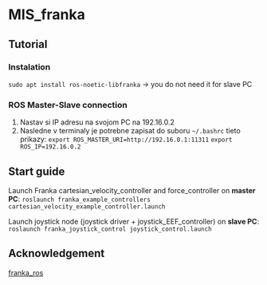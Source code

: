 # MIS_franka

## Tutorial

### Instalation
`sudo apt install ros-noetic-libfranka` -> you do not need it for slave PC


### ROS Master-Slave connection
1. Nastav si IP adresu na svojom PC na 192.16.0.2
2. Nasledne v terminaly je potrebne zapisat do suboru `~/.bashrc` tieto prikazy:
`export ROS_MASTER_URI=http://192.16.0.1:11311`
`export ROS_IP=192.16.0.2`

## Start guide
Launch Franka cartesian_velocity_controller and force_controller on **master PC**:
`roslaunch franka_example_controllers cartesian_velocity_example_controller.launch`

Launch joystick node (joystick driver + joystick_EEF_controller) on **slave PC**:
`roslaunch franka_joystick_control joystick_control.launch`


## Acknowledgement
[franka_ros](https://github.com/frankaemika/franka_ros)


